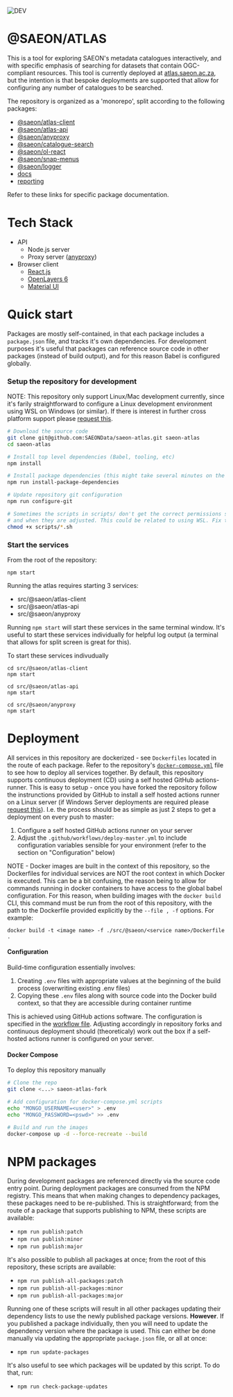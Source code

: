 <!--- This file is automatically generated. Dont edit! -->
<!-- GitHub build -->

![DEV](https://github.com/SAEONData/saeon-atlas/workflows/DEV/badge.svg)

# @SAEON/ATLAS

This is a tool for exploring SAEON's metadata catalogues interactively, and with specific emphasis of searching for datasets that contain OGC-compliant resources. This tool is currently deployed at [atlas.saeon.ac.za](https://atlas.saeon.ac.za), but the intention is that bespoke deployments are supported that allow for configuring any number of catalogues to be searched.

The repository is organized as a 'monorepo', split according to the following packages:

- [@saeon/atlas-client](/src/@saeon/atlas-client)
- [@saeon/atlas-api](/src/@saeon/atlas-api)
- [@saeon/anyproxy](/src/@saeon/anyproxy)
- [@saeon/catalogue-search](/src/@saeon/catalogue-search)
- [@saeon/ol-react](/src/@saeon/ol-react)
- [@saeon/snap-menus](/src/@saeon/snap-menus)
- [@saeon/logger](/src/@saeon/logger)
- [docs](/src/docs)
- [reporting](/src/reporting)

Refer to these links for specific package documentation.

# Tech Stack

- API
  - Node.js server
  - Proxy server ([anyproxy](http://anyproxy.io/))
- Browser client
  - [React.js](https://reactjs.org/)
  - [OpenLayers 6](https://openlayers.org/)
  - [Material UI](https://material-ui.com/)

# Quick start

Packages are mostly self-contained, in that each package includes a `package.json` file, and tracks it's own dependencies. For development purposes it's useful that packages can reference source code in other packages (instead of build output), and for this reason Babel is configured globally.

### Setup the repository for development

NOTE: This repository only support Linux/Mac development currently, since it's farily straightforward to configure a Linux development environment using WSL on Windows (or similar). If there is interest in further cross platform support please [request this](/issues).

```sh
# Download the source code
git clone git@github.com:SAEONData/saeon-atlas.git saeon-atlas
cd saeon-atlas

# Install top level dependencies (Babel, tooling, etc)
npm install

# Install package dependencies (this might take several minutes on the first run)
npm run install-package-dependencies

# Update repository git configuration
npm run configure-git

# Sometimes the scripts in scripts/ don't get the correct permissions set on clone,
# and when they are adjusted. This could be related to using WSL. Fix this
chmod +x scripts/*.sh
```

### Start the services

From the root of the repository:

```
npm start
```

Running the atlas requires starting 3 services:

- src/@saeon/atlas-client
- src/@saeon/atlas-api
- src/@saeon/anyproxy

Running `npm start` will start these services in the same terminal window. It's useful to start these services individually for helpful log output (a terminal that allows for split screen is great for this).

To start these services indivudually

```
cd src/@saeon/atlas-client
npm start

cd src/@saeon/atlas-api
npm start

cd src/@saeon/anyproxy
npm start
```

# Deployment

All services in this repository are dockerized - see `Dockerfiles` located in the route of each package. Refer to the repository's [`docker-compose.yml`](/docker-compose.yml) file to see how to deploy all services together. By default, this repository supports continuous deployment (CD) using a self hosted GitHub actions-runner. This is easy to setup - once you have forked the repository follow the instrunctions provided by GitHub to install a self hosted actions runner on a Linux server (if Windows Server deployments are required please [request this](/issues)). I.e. the process should be as simple as just 2 steps to get a deployment on every push to master:

1. Configure a self hosted GitHub actions runner on your server
2. Adjust the `.github/workflows/deploy-master.yml` to include configuration variables sensible for your environment (refer to the section on "Configuration" below)

NOTE - Docker images are built in the context of this repository, so the Dockerfiles for individual services are NOT the root context in which Docker is executed. This can be a bit confusing, the reason being to allow for commands running in docker containers to have access to the global babel configuration. For this reason, when building images with the `docker build` CLI, this command must be run from the root of this repository, with the path to the Dockerfile provided explicitly by the `--file , -f` options. For example:

```
docker build -t <image name> -f ./src/@saeon/<service name>/Dockerfile .
```

#### Configuration

Build-time configuration essentially involves:

1. Creating `.env` files with appropriate values at the beginning of the build process (overwriting existing .env files)
2. Copying these `.env` files along with source code into the Docker build context, so that they are accessible during container runtime

This is achieved using GitHub actions software. The configuration is specified in the [workflow file](/.github/workflows/deploy-master.yml). Adjusting accordingly in repository forks and continuous deployment should (theoreticaly) work out the box if a self-hosted actions runner is configured on your server.

#### Docker Compose

To deploy this repository manually

```sh
# Clone the repo
git clone <...> saeon-atlas-fork

# Add configuration for docker-compose.yml scripts
echo "MONGO_USERNAME=<user>" > .env
echo "MONGO_PASSWORD=<pswd>" >> .env

# Build and run the images
docker-compose up -d --force-recreate --build
```

# NPM packages

During development packages are referenced directly via the source code entry point. During deployment packages are consumed from the NPM registry. This means that when making changes to dependency packages, these packages need to be re-published. This is straightforward; from the route of a package that supports publishing to NPM, these scripts are available:

- `npm run publish:patch`
- `npm run publish:minor`
- `npm run publish:major`

It's also possible to publish all packages at once; from the root of this repository, these scripts are available:

- `npm run publish-all-packages:patch`
- `npm run publish-all-packages:minor`
- `npm run publish-all-packages:major`

Running one of these scripts will result in all other packages updating their dependency lists to use the newly published package versions. **However**. If you published a package individually, then you will need to update the dependency version where the package is used. This can either be done manually via updating the appropriate `package.json` file, or all at once:

- `npm run update-packages`

It's also useful to see which packages will be updated by this script. To do that, run:

- `npm run check-package-updates`



